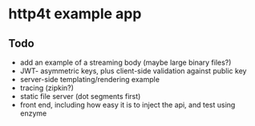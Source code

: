 # http4t example app

## Todo

- add an example of a streaming body (maybe large binary files?)
- JWT- asymmetric keys, plus client-side validation against public key
- server-side templating/rendering example
- tracing (zipkin?)
- static file server (dot segments first)
- front end, including how easy it is to inject the api, and test using enzyme